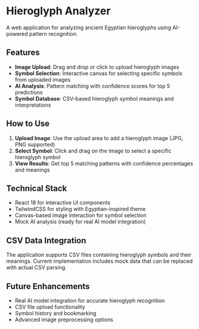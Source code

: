 # Hieroglyph Analyzer

A web application for analyzing ancient Egyptian hieroglyphs using AI-powered pattern recognition.

## Features

- **Image Upload**: Drag and drop or click to upload hieroglyph images
- **Symbol Selection**: Interactive canvas for selecting specific symbols from uploaded images
- **AI Analysis**: Pattern matching with confidence scores for top 5 predictions
- **Symbol Database**: CSV-based hieroglyph symbol meanings and interpretations

## How to Use

1. **Upload Image**: Use the upload area to add a hieroglyph image (JPG, PNG supported)
2. **Select Symbol**: Click and drag on the image to select a specific hieroglyph symbol
3. **View Results**: Get top 5 matching patterns with confidence percentages and meanings

## Technical Stack

- React 18 for interactive UI components
- TailwindCSS for styling with Egyptian-inspired theme
- Canvas-based image interaction for symbol selection
- Mock AI analysis (ready for real AI model integration)

## CSV Data Integration

The application supports CSV files containing hieroglyph symbols and their meanings. Current implementation includes mock data that can be replaced with actual CSV parsing.

## Future Enhancements

- Real AI model integration for accurate hieroglyph recognition
- CSV file upload functionality
- Symbol history and bookmarking
- Advanced image preprocessing options